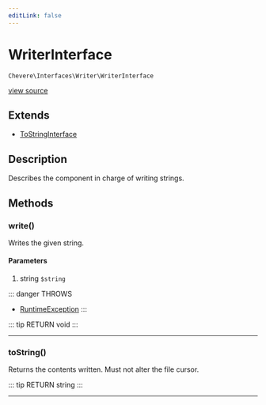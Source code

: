 ```yaml
---
editLink: false
---
```


# WriterInterface

`Chevere\Interfaces\Writer\WriterInterface`

[view source](https://github.com/chevere/chevere/blob/master/src/Chevere/Interfaces/Writer/WriterInterface.php)

## Extends

- [ToStringInterface](../To/ToStringInterface.md)

## Description

Describes the component in charge of writing strings.

## Methods

### write()

Writes the given string.

#### Parameters

1. string `$string`

::: danger THROWS
- [RuntimeException](../../Exceptions/Core/RuntimeException.md) 
:::

::: tip RETURN
void
:::

---

### toString()

Returns the contents written. Must not alter the file cursor.

::: tip RETURN
string
:::

---
